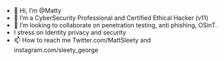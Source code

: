 - 👋 Hi, I’m @Matty
- 👀 I’m a CyberSecurity Professional and Certified Ethical Hacker (v11)
- 💞️ I’m looking to collaborate on penetration testing, anti phishing, OSinT.
-  I stress on Identity privacy and security
- 📫 How to reach me Twitter.com/MattSleety and instagram.com/sleety_george

<!---
Matty574/Matty574 is a ✨ special ✨ repository because its `README.md` (this file) appears on your GitHub profile.
You can click the Preview link to take a look at your changes.
--->
